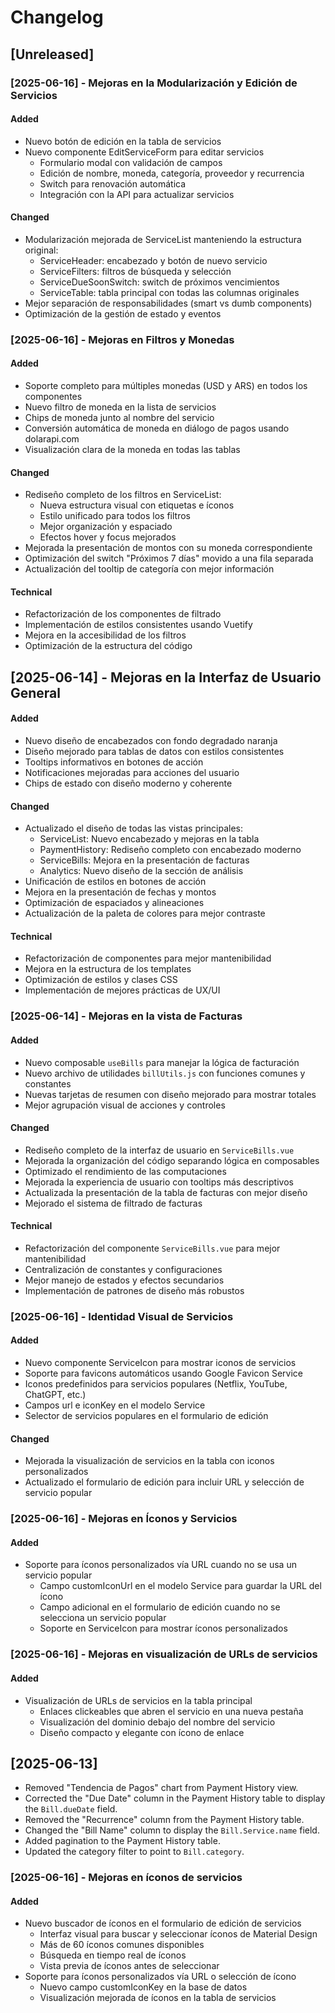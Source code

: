 # Changelog

## [Unreleased]

### [2025-06-16] - Mejoras en la Modularización y Edición de Servicios
#### Added
- Nuevo botón de edición en la tabla de servicios
- Nuevo componente EditServiceForm para editar servicios
  - Formulario modal con validación de campos
  - Edición de nombre, moneda, categoría, proveedor y recurrencia
  - Switch para renovación automática
  - Integración con la API para actualizar servicios

#### Changed
- Modularización mejorada de ServiceList manteniendo la estructura original:
  - ServiceHeader: encabezado y botón de nuevo servicio
  - ServiceFilters: filtros de búsqueda y selección
  - ServiceDueSoonSwitch: switch de próximos vencimientos
  - ServiceTable: tabla principal con todas las columnas originales
- Mejor separación de responsabilidades (smart vs dumb components)
- Optimización de la gestión de estado y eventos

### [2025-06-16] - Mejoras en Filtros y Monedas
#### Added
- Soporte completo para múltiples monedas (USD y ARS) en todos los componentes
- Nuevo filtro de moneda en la lista de servicios
- Chips de moneda junto al nombre del servicio
- Conversión automática de moneda en diálogo de pagos usando dolarapi.com
- Visualización clara de la moneda en todas las tablas

#### Changed
- Rediseño completo de los filtros en ServiceList:
  - Nueva estructura visual con etiquetas e íconos
  - Estilo unificado para todos los filtros
  - Mejor organización y espaciado
  - Efectos hover y focus mejorados
- Mejorada la presentación de montos con su moneda correspondiente
- Optimización del switch "Próximos 7 días" movido a una fila separada
- Actualización del tooltip de categoría con mejor información

#### Technical
- Refactorización de los componentes de filtrado
- Implementación de estilos consistentes usando Vuetify
- Mejora en la accesibilidad de los filtros
- Optimización de la estructura del código

## [2025-06-14] - Mejoras en la Interfaz de Usuario General
#### Added
- Nuevo diseño de encabezados con fondo degradado naranja
- Diseño mejorado para tablas de datos con estilos consistentes
- Tooltips informativos en botones de acción
- Notificaciones mejoradas para acciones del usuario
- Chips de estado con diseño moderno y coherente

#### Changed
- Actualizado el diseño de todas las vistas principales:
  - ServiceList: Nuevo encabezado y mejoras en la tabla
  - PaymentHistory: Rediseño completo con encabezado moderno
  - ServiceBills: Mejora en la presentación de facturas
  - Analytics: Nuevo diseño de la sección de análisis
- Unificación de estilos en botones de acción
- Mejora en la presentación de fechas y montos
- Optimización de espaciados y alineaciones
- Actualización de la paleta de colores para mejor contraste

#### Technical
- Refactorización de componentes para mejor mantenibilidad
- Mejora en la estructura de los templates
- Optimización de estilos y clases CSS
- Implementación de mejores prácticas de UX/UI

### [2025-06-14] - Mejoras en la vista de Facturas
#### Added
- Nuevo composable `useBills` para manejar la lógica de facturación
- Nuevo archivo de utilidades `billUtils.js` con funciones comunes y constantes
- Nuevas tarjetas de resumen con diseño mejorado para mostrar totales
- Mejor agrupación visual de acciones y controles

#### Changed
- Rediseño completo de la interfaz de usuario en `ServiceBills.vue`
- Mejorada la organización del código separando lógica en composables
- Optimizado el rendimiento de las computaciones
- Mejorada la experiencia de usuario con tooltips más descriptivos
- Actualizada la presentación de la tabla de facturas con mejor diseño
- Mejorado el sistema de filtrado de facturas

#### Technical
- Refactorización del componente `ServiceBills.vue` para mejor mantenibilidad
- Centralización de constantes y configuraciones
- Mejor manejo de estados y efectos secundarios
- Implementación de patrones de diseño más robustos

### [2025-06-16] - Identidad Visual de Servicios
#### Added
- Nuevo componente ServiceIcon para mostrar iconos de servicios
- Soporte para favicons automáticos usando Google Favicon Service
- Iconos predefinidos para servicios populares (Netflix, YouTube, ChatGPT, etc.)
- Campos url e iconKey en el modelo Service
- Selector de servicios populares en el formulario de edición

#### Changed
- Mejorada la visualización de servicios en la tabla con iconos personalizados
- Actualizado el formulario de edición para incluir URL y selección de servicio popular

### [2025-06-16] - Mejoras en Íconos y Servicios
#### Added
- Soporte para íconos personalizados vía URL cuando no se usa un servicio popular
  - Campo customIconUrl en el modelo Service para guardar la URL del ícono
  - Campo adicional en el formulario de edición cuando no se selecciona un servicio popular
  - Soporte en ServiceIcon para mostrar íconos personalizados

### [2025-06-16] - Mejoras en visualización de URLs de servicios
#### Added
- Visualización de URLs de servicios en la tabla principal
  - Enlaces clickeables que abren el servicio en una nueva pestaña
  - Visualización del dominio debajo del nombre del servicio
  - Diseño compacto y elegante con ícono de enlace

## [2025-06-13]
- Removed "Tendencia de Pagos" chart from Payment History view.
- Corrected the "Due Date" column in the Payment History table to display the `Bill.dueDate` field.
- Removed the "Recurrence" column from the Payment History table.
- Changed the "Bill Name" column to display the `Bill.Service.name` field.
- Added pagination to the Payment History table.
- Updated the category filter to point to `Bill.category`.

### [2025-06-16] - Mejoras en íconos de servicios
#### Added
- Nuevo buscador de íconos en el formulario de edición de servicios
  - Interfaz visual para buscar y seleccionar íconos de Material Design
  - Más de 60 íconos comunes disponibles
  - Búsqueda en tiempo real de íconos
  - Vista previa de íconos antes de seleccionar
- Soporte para íconos personalizados vía URL o selección de ícono
  - Nuevo campo customIconKey en la base de datos
  - Visualización mejorada de íconos en la tabla de servicios
